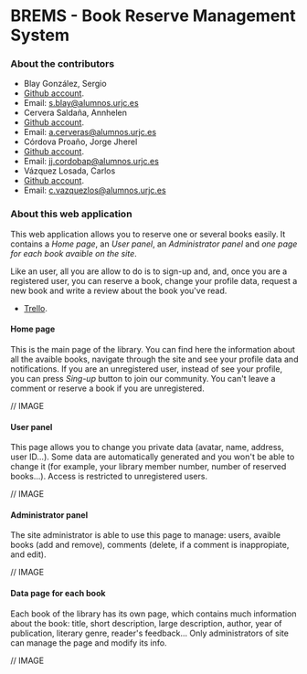# BREMS - Book Reserve Management System

### About the contributors

* Blay González, Sergio
 * [Github account](https://github.com/Blay93).
 * Email: s.blay@alumnos.urjc.es
* Cervera Saldaña, Annhelen
 * [Github account](https://github.com/annyCS).
 * Email: a.cerveras@alumnos.urjc.es
* Córdova Proaño, Jorge Jherel
 * [Github account](https://github.com/jherel).
 * Email: jj.cordobap@alumnos.urjc.es
* Vázquez Losada, Carlos
 * [Github account](https://github.com/cvazquezlos).
 * Email: c.vazquezlos@alumnos.urjc.es
 
### About this web application

This web application allows you to reserve one or several books easily. It contains a *Home page*, an *User panel*, an *Administrator panel* and *one page for each book avaible on the site*.

Like an user, all you are allow to do is to sign-up and, and, once you are a registered user, you can reserve a book, change your profile data, request a new book and write a review about the book you've read.

* [Trello](https://trello.com/b/3hdFhIap/brems).

#### Home page

This is the main page of the library. You can find here the information about all the avaible books, navigate through the site and see your profile data and notifications. If you are an unregistered user, instead of see your profile, you can press *Sing-up* button to join our community. You can't leave a comment or reserve a book if you are unregistered.

// IMAGE

#### User panel

This page allows you to change you private data (avatar, name, address, user ID...). Some data are automatically generated and you won't be able to change it (for example, your library member number, number of reserved books...). Access is restricted to unregistered users.

// IMAGE

#### Administrator panel

The site administrator is able to use this page to manage: users, avaible books (add and remove), comments (delete, if a comment is inappropiate, and edit).

// IMAGE

#### Data page for each book

Each book of the library has its own page, which contains much information about the book: title, short description, large description, author, year of publication, literary genre, reader's feedback... Only administrators of site can manage the page and modify its info.

// IMAGE
